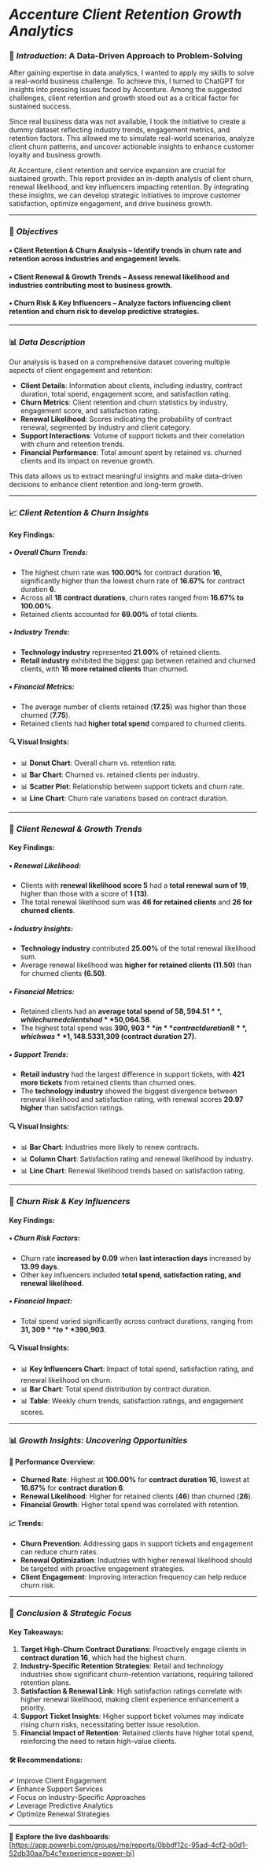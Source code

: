 # ***Accenture Client Retention Growth Analytics***

### 📖 ***Introduction***: A Data-Driven Approach to Problem-Solving
After gaining expertise in data analytics, I wanted to apply my skills to solve a real-world business challenge. To achieve this, I turned to ChatGPT for insights into pressing issues faced by Accenture. Among the suggested challenges, client retention and growth stood out as a critical factor for sustained success.

Since real business data was not available, I took the initiative to create a dummy dataset reflecting industry trends, engagement metrics, and retention factors. This allowed me to simulate real-world scenarios, analyze client churn patterns, and uncover actionable insights to enhance customer loyalty and business growth.

At Accenture, client retention and service expansion are crucial for sustained growth. This report provides an in-depth analysis of client churn, renewal likelihood, and key influencers impacting retention. By integrating these insights, we can develop strategic initiatives to improve customer satisfaction, optimize engagement, and drive business growth.

---

### 🎯 ***Objectives***
#### • Client Retention & Churn Analysis – Identify trends in churn rate and retention across industries and engagement levels.
#### • Client Renewal & Growth Trends – Assess renewal likelihood and industries contributing most to business growth.
#### • Churn Risk & Key Influencers – Analyze factors influencing client retention and churn risk to develop predictive strategies.

---

### 📊 ***Data Description***
Our analysis is based on a comprehensive dataset covering multiple aspects of client engagement and retention:

- **Client Details**: Information about clients, including industry, contract duration, total spend, engagement score, and satisfaction rating.
- **Churn Metrics**: Client retention and churn statistics by industry, engagement score, and satisfaction rating.
- **Renewal Likelihood**: Scores indicating the probability of contract renewal, segmented by industry and client category.
- **Support Interactions**: Volume of support tickets and their correlation with churn and retention trends.
- **Financial Performance**: Total amount spent by retained vs. churned clients and its impact on revenue growth.

This data allows us to extract meaningful insights and make data-driven decisions to enhance client retention and long-term growth.

---

### 📈 ***Client Retention & Churn Insights***

#### **Key Findings:**

##### **• Overall Churn Trends:**
- The highest churn rate was **100.00%** for contract duration **16**, significantly higher than the lowest churn rate of **16.67%** for contract duration **6**.
- Across all **18 contract durations**, churn rates ranged from **16.67% to 100.00%**.
- Retained clients accounted for **69.00%** of total clients.

##### **• Industry Trends:**
- **Technology industry** represented **21.00%** of retained clients.
- **Retail industry** exhibited the biggest gap between retained and churned clients, with **16 more retained clients** than churned.

##### **• Financial Metrics:**
- The average number of clients retained (**17.25**) was higher than those churned (**7.75**).
- Retained clients had **higher total spend** compared to churned clients.

#### 🔍 **Visual Insights:**
- 📊 **Donut Chart**: Overall churn vs. retention rate.
- 📊 **Bar Chart**: Churned vs. retained clients per industry.
- 📊 **Scatter Plot**: Relationship between support tickets and churn rate.
- 📊 **Line Chart**: Churn rate variations based on contract duration.

---

### 🌟 ***Client Renewal & Growth Trends***

#### **Key Findings:**

##### **• Renewal Likelihood:**
- Clients with **renewal likelihood score 5** had a **total renewal sum of 19**, higher than those with a score of **1 (13)**.
- The total renewal likelihood sum was **46 for retained clients** and **26 for churned clients**.

##### **• Industry Insights:**
- **Technology industry** contributed **25.00%** of the total renewal likelihood sum.
- Average renewal likelihood was **higher for retained clients (11.50)** than for churned clients **(6.50)**.

##### **• Financial Metrics:**
- Retained clients had an **average total spend of $58,594.51**, while churned clients had **$50,064.58**.
- The highest total spend was **$390,903** in **contract duration 8**, which was **1,148.53% higher** than the lowest total spend of **$31,309 (contract duration 27)**.

##### **• Support Trends:**
- **Retail industry** had the largest difference in support tickets, with **421 more tickets** from retained clients than churned ones.
- The **technology industry** showed the biggest divergence between renewal likelihood and satisfaction rating, with renewal scores **20.97 higher** than satisfaction ratings.

#### 🔍 **Visual Insights:**
- 📊 **Bar Chart**: Industries more likely to renew contracts.
- 📊 **Column Chart**: Satisfaction rating and renewal likelihood by industry.
- 📊 **Line Chart**: Renewal likelihood trends based on satisfaction rating.

---

### 🔄 ***Churn Risk & Key Influencers***

#### **Key Findings:**

##### **• Churn Risk Factors:**
- Churn rate **increased by 0.09** when **last interaction days** increased by **13.99 days**.
- Other key influencers included **total spend, satisfaction rating, and renewal likelihood**.

##### **• Financial Impact:**
- Total spend varied significantly across contract durations, ranging from **$31,309** to **$390,903**.

#### 🔍 **Visual Insights:**
- 📊 **Key Influencers Chart**: Impact of total spend, satisfaction rating, and renewal likelihood on churn.
- 📊 **Bar Chart**: Total spend distribution by contract duration.
- 📊 **Table**: Weekly churn trends, satisfaction ratings, and engagement scores.

---

### 📊 ***Growth Insights: Uncovering Opportunities***

#### **📌 Performance Overview:**
- **Churned Rate**: Highest at **100.00%** for **contract duration 16**, lowest at **16.67%** for **contract duration 6**.
- **Renewal Likelihood**: Higher for retained clients (**46**) than churned (**26**).
- **Financial Growth**: Higher total spend was correlated with retention.

#### **📈 Trends:**
- **Churn Prevention**: Addressing gaps in support tickets and engagement can reduce churn rates.
- **Renewal Optimization**: Industries with higher renewal likelihood should be targeted with proactive engagement strategies.
- **Client Engagement**: Improving interaction frequency can help reduce churn risk.

---

### 📌 ***Conclusion & Strategic Focus***

#### **Key Takeaways:**
1. **Target High-Churn Contract Durations**: Proactively engage clients in **contract duration 16**, which had the highest churn.
2. **Industry-Specific Retention Strategies**: Retail and technology industries show significant churn-retention variations, requiring tailored retention plans.
3. **Satisfaction & Renewal Link**: High satisfaction ratings correlate with higher renewal likelihood, making client experience enhancement a priority.
4. **Support Ticket Insights**: Higher support ticket volumes may indicate rising churn risks, necessitating better issue resolution.
5. **Financial Impact of Retention**: Retained clients have higher total spend, reinforcing the need to retain high-value clients.

#### **🛠 Recommendations:**
✔ Improve Client Engagement  
✔ Enhance Support Services  
✔ Focus on Industry-Specific Approaches  
✔ Leverage Predictive Analytics  
✔ Optimize Renewal Strategies  

---

🔗 **Explore the live dashboards**: [https://app.powerbi.com/groups/me/reports/0bbdf12c-95ad-4cf2-b0d1-52db30aa7b4c?experience=power-bi]

